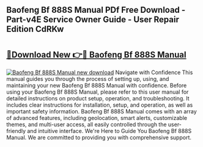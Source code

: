 ## Baofeng Bf 888S Manual PDf Free Download - Part-v4E Service Owner Guide - User Repair Edition CdRKw

# <h2><a href="http://cf129.oget.top/?id=Baofeng+Bf+888S+Manual">🔗Download New 👉🔴 Baofeng Bf 888S Manual</a></h2>

[![Baofeng Bf 888S Manual new download](https://i.imgur.com/5g1atiW.png)](http://cf129.oget.top/?id=Baofeng+Bf+888S+Manual)
Navigate with Confidence This manual guides you through the process of setting up, using, and maintaining your new Baofeng Bf 888S Manual with confidence. Before using your Baofeng Bf 888S Manual, please refer to this user manual for detailed instructions on product setup, operation, and troubleshooting. It includes clear instructions for installation, setup, and operation, as well as important safety information. Baofeng Bf 888S Manual comes with an array of advanced features, including geolocation, smart alerts, customizable themes, and multi-user access, all easily controlled through the user-friendly and intuitive interface. We're Here to Guide You Baofeng Bf 888S Manual. We are committed to providing you with comprehensive support.
